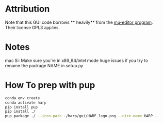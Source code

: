 # Attribution
Note that this GUI code borrows ** heavily** from the [mu-editor program](https://github.com/mu-editor/mu). Their license GPL3 applies.

# Notes
mac Si: Make sure you're in x86_64/intel mode
huge issues if you try to rename the package NAME in setup.py


# How To prep with pup
``` bash
conda env create
conda activate harp
pip install pup
pip install ./
pup package ./ --icon-path ./harp/gui/HARP_logo.png --nice-name HARP --license-path ./LICENSE
```
